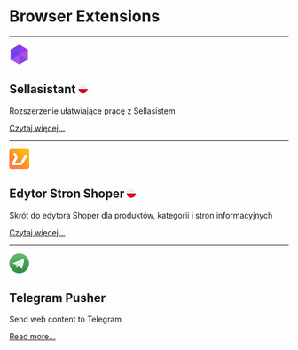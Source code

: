 # Browser Extensions
***

<img src="assets/images/icons/sa.webp" height="36">

## Sellasistant <img src="assets/images/poland.png" width="16">

Rozszerzenie ułatwiające pracę z Sellasistem

<a class="paragraph-link" href="./sellasistant.html">Czytaj więcej...</a>

***

<img src="assets/images/icons/ess.webp" height="36">

## Edytor Stron Shoper <img src="assets/images/poland.png" width="16">

Skrót do edytora Shoper dla produktów, kategorii i stron informacyjnych

<a class="paragraph-link" href="/shoper_editor.html">Czytaj więcej...</a>

***

<img src="assets/images/icons/tp.webp" height="36">

## Telegram Pusher

Send web content to Telegram

<a class="paragraph-link" href="./telegram_pusher.html">Read more...</a>


